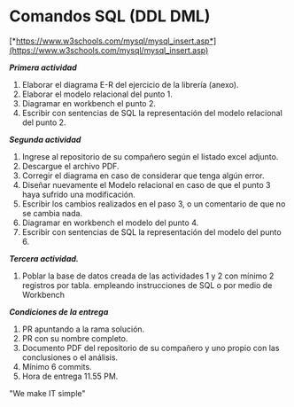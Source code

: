 # Comandos SQL (DDL DML) 

[*https://www.w3schools.com/mysql/mysql_insert.asp*](https://www.w3schools.com/mysql/mysql_insert.asp)

***Primera actividad***

1. Elaborar el diagrama E-R del ejercicio de la librería (anexo).
2. Elaborar el modelo relacional del punto 1.
3. Diagramar en workbench el punto 2.
4. Escribir con sentencias de SQL la representación del modelo relacional del punto 2.

***Segunda actividad***

1. Ingrese al repositorio de su compañero según el listado excel adjunto.
2. Descargue el archivo PDF.
3. Corregir el diagrama en caso de considerar que tenga algún error.
4. Diseñar nuevamente el Modelo relacional en caso de que el punto 3 haya sufrido una modificación.
5. Escribir los cambios realizados en el paso 3, o un comentario de que no se cambia nada.
6. Diagramar en workbench el modelo del punto 4.
7. Escribir con sentencias de SQL la representación del modelo del punto 6.

***Tercera actividad.*** 

1. Poblar la base de datos creada de las actividades 1 y 2 con mínimo 2 registros por tabla. 
empleando instrucciones de SQL o por medio de Workbench

***Condiciones de la entrega*** 

1. PR apuntando a la rama solución.
2. PR con su nombre completo.
3. Documento PDF del repositorio de su compañero y uno propio con las conclusiones o el análisis.
4. Mínimo 6 commits.
5. Hora de entrega 11.55 PM.

"We make IT simple"